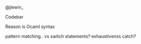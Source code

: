 @jlewin_

Codebar

Reason is Ocaml syntax

pattern matching.. vs switch statements? exhaustivenss catch?

